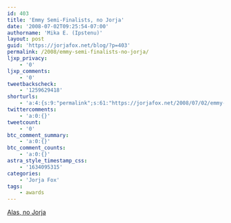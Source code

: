 ```yaml
---
id: 403
title: 'Emmy Semi-Finalists, no Jorja'
date: '2008-07-02T09:25:54-07:00'
authorname: 'Mika E. (Ipstenu)'
layout: post
guid: 'https://jorjafox.net/blog/?p=403'
permalink: /2008/emmy-semi-finalists-no-jorja/
ljxp_privacy:
    - '0'
ljxp_comments:
    - '0'
tweetbackscheck:
    - '1259629418'
shorturls:
    - 'a:4:{s:9:"permalink";s:61:"https://jorjafox.net/2008/07/02/emmy-semi-finalists-no-jorja/";s:7:"tinyurl";s:26:"http://tinyurl.com/ydvwxmp";s:4:"isgd";s:18:"http://is.gd/53t3j";s:5:"bitly";s:20:"http://bit.ly/4qcLdN";}'
twittercomments:
    - 'a:0:{}'
tweetcount:
    - '0'
btc_comment_summary:
    - 'a:0:{}'
btc_comment_counts:
    - 'a:0:{}'
astra_style_timestamp_css:
    - '1634095315'
categories:
    - 'Jorja Fox'
tags:
    - awards
---
```


<a href="http://goldderby.latimes.com/awards_goldderby/2008/07/here-are-emmys.html">Alas, no Jorja</a>
